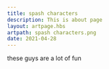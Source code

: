 ```yaml
---
title: spash characters
description: This is about page
layout: artpage.hbs
artpath: spash characters.png
date: 2021-04-28
---
```


these guys are a lot of fun